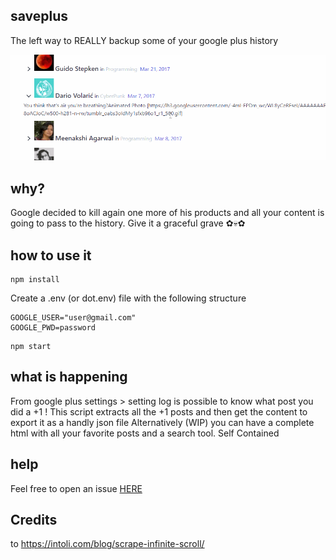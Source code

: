 ## saveplus
The left way to REALLY backup some of your google plus history

![sample](https://github.com/JuanSierra/saveplus/blob/master/assets/saveplus.gif)

## why?
Google decided to kill again one more of his products and all your content is going to pass to the history. Give it a graceful grave ✿💀✿

## how to use it

```
npm install
```

Create a .env (or dot.env) file with the following structure

```
GOOGLE_USER="user@gmail.com"
GOOGLE_PWD=password
```

```
npm start
```

## what is happening
From google plus settings > setting log is possible to know what post you did a +1 !
This script extracts all the +1 posts and then get the content to export it as a handly json file
Alternatively (WIP) you can have a complete html with all your favorite posts and a search tool. Self Contained

## help
Feel free to open an issue [HERE](https://github.com/JuanSierra/saveplus/issues/new)

## Credits
to https://intoli.com/blog/scrape-infinite-scroll/